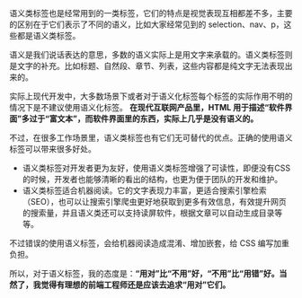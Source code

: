 语义类标签也是经常用到的一类标签，它们的特点是视觉表现互相都差不多，主要的区别在于它们表示了不同的语义，比如大家经常见到的 selection、nav、p，这些都是语义类标签。

语义是我们说话表达的意思，多数的语义实际上是用文字来承载的。语义类标签则是文字的补充。比如标题、自然段、章节、列表，这些内容都是纯文字无法表现出来的。

实际上现代开发中，大多数场景下或者对于语义化标签每个标签的实际作用不明的情况下是不建议使用语义化标签。
**在现代互联网产品里，HTML 用于描述“软件界面”多过于“富文本”，而软件界面里的东西，实际上几乎是没有语义的。**

不过，在很多工作场景里，语义类标签也有它们无可替代的优点。正确的使用语义标签可以带来很多好处。
* 语义类标签对开发者更为友好，使用语义类标签增强了可读性，即便没有CSS的时候，开发者也能够清晰的看出的结构，也更为便于团队的开发和维护。
* 语义类标签适合机器阅读。它的文字表现力丰富，更适合搜索引擎检索（SEO），也可以让搜索引擎爬虫更好地获取到更多有效信息，有效提升网页的搜索量，并且语义类还可以支持读屏软件，根据文章可以自动生成目录等等。

不过错误的使用语义标签，会给机器阅读造成混淆、增加嵌套，给 CSS 编写加重负担。

所以，对于语义标签，我的态度是：**“用对”比“不用”好，“不用”比“用错”好。当然了，我觉得有理想的前端工程师还是应该去追求“用对”它们。**
